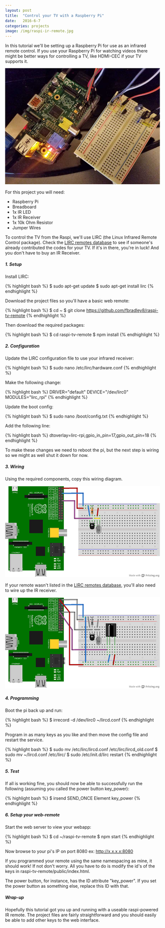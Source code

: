 ```yaml
---
layout: post
title:  "Control your TV with a Raspberry Pi"
date:   2016-6-7
categories: projects
image: /img/raspi-ir-remote.jpg
---
```


In this tutorial we'll be setting up a Raspberry Pi for use as an infrared remote control. If you use your Raspberry Pi for watching videos there might be better ways for controlling a TV, like HDMI-CEC if your TV supports it.

![Completed Raspi and breadboard](/img/raspi-ir-remote.jpg)

For this project you will need:

- Raspberry Pi
- Breadboard
- 1x IR LED
- 1x IR Receiver
- 1x 10k Ohm Resistor
- Jumper Wires

To control the TV from the Raspi, we'll use LIRC (the Linux Infrared Remote Control package). Check the [LIRC remotes database](http://lirc-remotes.sourceforge.net/remotes-table.html) to see if someone's already contributed the codes for your TV. If it's in there, you're in luck! And you don't have to buy an IR Receiver.

##### 1. Setup

Install LIRC:

{% highlight bash %}
$ sudo apt-get update
$ sudo apt-get install lirc
{% endhighlight %}

Download the project files so you'll have a basic web remote:

{% highlight bash %}
$ cd ~
$ git clone https://github.com/fbradley8/raspi-tv-remote
{% endhighlight %}

Then download the required packages:

{% highlight bash %}
$ cd raspi-tv-remote
$ npm install
{% endhighlight %}

##### 2. Configuration

Update the LIRC configuration file to use your infrared receiver:

{% highlight bash %}
$ sudo nano /etc/lirc/hardware.conf
{% endhighlight %}

Make the following change:

{% highlight bash %}
DRIVER="default"
DEVICE="/dev/lirc0"
MODULES="lirc_rpi"
{% endhighlight %}

Update the boot config:

{% highlight bash %}
$ sudo nano /boot/config.txt
{% endhighlight %}

Add the following line:

{% highlight bash %}
dtoverlay=lirc-rpi,gpio_in_pin=17,gpio_out_pin=18
{% endhighlight %}

To make these changes we need to reboot the pi, but the next step is wiring so we might as well shut it down for now.

##### 3. Wiring

Using the required components, copy this wiring diagram.

![figure 1](/img/raspi-ir-remote-fig1.png)

If your remote wasn't listed in the [LIRC remotes database](http://lirc-remotes.sourceforge.net/remotes-table.html), you'll also need to wire up the IR receiver.

![figure 2](/img/raspi-ir-remote-fig2.png)

##### 4. Programming

Boot the pi back up and run:

{% highlight bash %}
$ irrecord -d /dev/lirc0 ~/lircd.conf
{% endhighlight %}

Program in as many keys as you like and then move the config file and restart the service.

{% highlight bash %}
$ sudo mv /etc/lirc/lircd.conf /etc/lirc/lircd_old.conf
$ sudo mv ~/lircd.conf /etc/lirc/
$ sudo /etc/init.d/lirc restart
{% endhighlight %}

##### 5. Test

If all is working fine, you should now be able to successfully run the following (assuming you called the power button key_power):

{% highlight bash %}
$ irsend SEND_ONCE Element key_power
{% endhighlight %}

##### 6. Setup your web-remote

Start the web server to view your webapp:

{% highlight bash %}
$ cd ~/raspi-tv-remote
$ npm start
{% endhighlight %}

Now browse to your pi's IP on port 8080 ex: http://x.x.x.x:8080

If you programmed your remote using the same namespacing as mine, it should work! If not don't worry. All you have to do is modify the id's of the keys in raspi-tv-remote/public/index.html.

The power button, for instance, has the ID attribute "key_power". If you set the power button as something else, replace this ID with that.

##### Wrap-up

Hopefully this tutorial got you up and running with a useable raspi-powered IR remote. The project files are fairly straightforward and you should easily be able to add other keys to the web interface.
